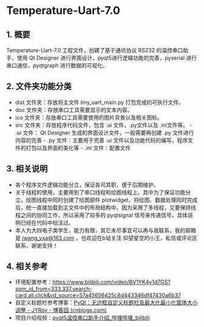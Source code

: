 ﻿
# Temperature-Uart-7.0

## 1. 概要

Temperature-Uart-7.0 工程文件，创建了基于通讯协议 RS232 的温控串口助手，使用 Qt Designer 进行界面设计，pyqt5进行逻辑功能的完善，pyserial 进行串口通信，pyqtgraph 进行数据的可视化。

## 2. 文件夹功能分类
- dist 文件夹：存放将主文件 tiny_uart_main.py 打包完成的可执行文件。
- doc 文件夹：存放串口工具需要显示的文本内容。
- ico 文件夹：存放串口工具需要使用的图片背景以及相关图标。
- src 文件夹：存放程序代码文件，包含 .ui 文件，.py文件以及 .ini文件等。
		- .ui 文件： Qt Designer 生成的界面设计文件，一般需要再创建 .py 文件进行内容的完善
		- .py 文件：主要用于完善 .ui 文件以及功能代码的编写，程序文件的打包以及界面的美化等
		- .ini 文件：配置文件

## 3. 相关说明
- 各个程序文件逻辑功能分立，保证各司其职，便于后期维护。
- 关于线程的使用，主要用到了串口线程和绘图线程上。其中为了保证功能分立，绘图线程中同时创建了绘图部件 plotwidget，将绘图、数据处理同时完成后，统一直接加载到主文件中的布局结构中。因为采用了多线程，又要保持线程之间的协同工作，所以采用了较多的 pyqtsignal 信号来传递信号，具体说明已经在代码中标注过。
- 本人为大四电子类学生，能力有限，其它未尽事宜可以再与我联系，我的邮箱是 jwang_vxa@163.com ，也欢迎在b站关注 仰望星空的小王，私信或评论区联系，谢谢支持！

## 4. 相关参考
- 环境配置参考：https://www.bilibili.com/video/BV1YK4y1d7GS?spm_id_from=333.337.search-card.all.click&vd_source=57a45656425c8d443346df47430a6b37
- 自定义标题栏参考博客：[PyQt：无边框自定义标题栏及最大化最小化窗体大小调整 - JYRoy - 博客园 (cnblogs.com)](https://www.cnblogs.com/jyroy/p/9461317.html)
- 项目介绍视频：[pyqt5温控串口助手介绍_哔哩哔哩_bilibili](https://www.bilibili.com/video/BV1rL4y1K7Am?spm_id_from=333.337.search-card.all.click&vd_source=57a45656425c8d443346df47430a6b37)
